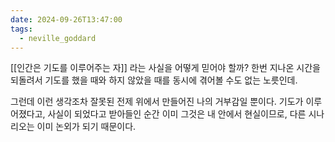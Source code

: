 ```yaml
---
date: 2024-09-26T13:47:00
tags:
  - neville_goddard
---
```

[[인간은 기도를 이루어주는 자]] 라는 사실을 어떻게 믿어야 할까? 한번 지나온 시간을 되돌려서 기도를 했을 때와 하지 않았을 때를 동시에 겪어볼 수도 없는 노릇인데. 

그런데 이런 생각조차 잘못된 전제 위에서 만들어진 나의 거부감일 뿐이다. 기도가 이루어졌다고, 사실이 되었다고 받아들인 순간 이미 그것은 내 안에서 현실이므로, 다른 시나리오는 이미 논외가 되기 때문이다.
